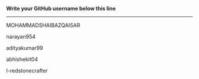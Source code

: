 **Write your GitHub username  below this line**

---


MOHAMMADSHAIBAZQAISAR

narayan954

adityakumar99

abhishekit04

I-redstonecrafter
